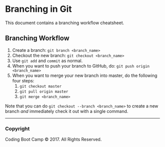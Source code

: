 # Branching in Git

This document contains a branching workflow cheatsheet.

## Branching Workflow

1. Create a branch: `git branch <branch_name>`
2. Checkout the new branch: `git checkout <branch_name>`
3. Use `git add` and `commit` as normal.
4. When you want to push your branch to GitHub, do: `git push origin <branch_name>`
5. When you want to merge your new branch into master, do the following four steps:
   1. `git checkout master`
   2. `git pull origin master`
   3. `git merge <branch_name>`

Note that you can do `git checkout --branch <branch_name>` to create a new branch _and_ immediately check it out with a single command.

- - -

### Copyright

Coding Boot Camp © 2017. All Rights Reserved.
